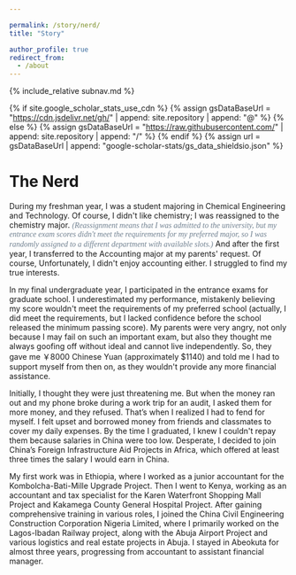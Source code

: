```yaml
---

permalink: /story/nerd/
title: "Story"

author_profile: true
redirect_from: 
  - /about
---
```

{% include_relative subnav.md %}

{% if site.google_scholar_stats_use_cdn %}
{% assign gsDataBaseUrl = "https://cdn.jsdelivr.net/gh/" | append: site.repository | append: "@" %}
{% else %}
{% assign gsDataBaseUrl = "https://raw.githubusercontent.com/" | append: site.repository | append: "/" %}
{% endif %}
{% assign url = gsDataBaseUrl | append: "google-scholar-stats/gs_data_shieldsio.json" %}

<span class='anchor' id='about-me'></span>



# The Nerd

During my freshman year, I was a student majoring in Chemical Engineering and Technology. Of course, I didn't like chemistry; I was reassigned to the chemistry major. <span style="font-family: Century Schoolbook;color:rgb(112,128,144);"><i>(Reassignment means that I was admitted to the university, but my entrance exam scores didn't meet the requirements for my preferred major, so I was randomly assigned to a different department with available slots.)</i></span> And after the first year, I transferred to the Accounting major at my parents' request. Of course, Unfortunately, I didn't enjoy accounting either. I struggled to find my true interests.

In my final undergraduate year, I participated in the entrance exams for graduate school. I underestimated my performance, mistakenly believing my score wouldn't meet the requirements of my preferred school (actually, I did meet the requirements, but I lacked confidence before the school released the minimum passing score). My parents were very angry,  not only because I may fail on such an important exam, but also they thought me always goofing off without ideal and cannot live independently. So, they gave me ￥8000 Chinese Yuan (approximately $1140) and told me I had to support myself from then on, as they wouldn't provide any more financial assistance.

Initially, I thought they were just threatening me. But when the money ran out and my phone broke during a work trip for an audit, I asked them for more money, and they refused. That’s when I realized I had to fend for myself. I felt upset and borrowed money from friends and classmates to cover my daily expenses. By the time I graduated, I knew I couldn't repay them because salaries in China were too low. Desperate, I decided to join China’s Foreign Infrastructure Aid Projects in Africa, which offered at least three times the salary I would earn in China.

My first work was in Ethiopia, where I worked as a junior accountant for the Kombolcha-Bati-Mille Upgrade Project. Then I went to Kenya, working as an accountant and tax specialist for the Karen Waterfront Shopping Mall Project and Kakamega County General Hospital Project. After gaining comprehensive training in various roles, I joined the China Civil Engineering Construction Corporation Nigeria Limited, where I primarily worked on the Lagos-Ibadan Railway project, along with the Abuja Airport Project and various logistics and real estate projects in Abuja. I stayed in Abeokuta for almost three years, progressing from accountant to assistant financial manager.

